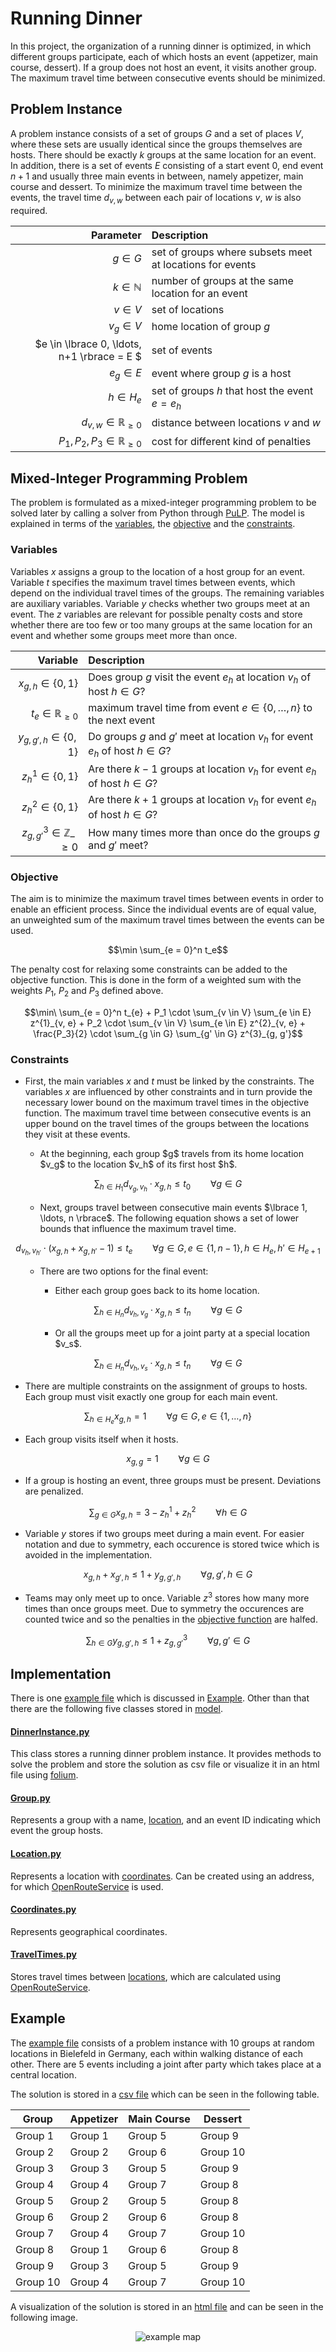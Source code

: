 # Running Dinner
In this project, the organization of a running dinner is optimized, in which different groups participate, each of which hosts an event (appetizer, main course, dessert).
If a group does not host an event, it visits another group.
The maximum travel time between consecutive events should be minimized.

## Problem Instance
A problem instance consists of a set of groups $G$ and a set of places $V$, where these sets are usually identical since the groups themselves are hosts.
There should be exactly $k$ groups at the same location for an event.
In addition, there is a set of events $E$ consisting of a start event $0$, end event $n+1$ and usually three main events in between, namely appetizer, main course and dessert.
To minimize the maximum travel time between the events, the travel time $d_{v, w}$ between each pair of locations $v$, $w$ is also required.
<div align="center">
  
Parameter | Description
---: | :---
$g \in G$ | set of groups where subsets meet at locations for events
$k \in \mathbb{N}$ | number of groups at the same location for an event
$v \in V$ | set of locations
$v_g \in V$ | home location of group $g$
$e \in \lbrace 0, \ldots, n+1 \rbrace = E $ | set of events
$e_g \in E$ | event where group $g$ is a host
$h \in H_e$ | set of groups $h$ that host the event $e = e_h$
$d_{v, w} \in \mathbb{R}_{\ge 0}$ | distance between locations $v$ and $w$
$P_1, P_2, P_3 \in \mathbb{R}_{\ge 0}$ | cost for different kind of penalties
  
</div>

## Mixed-Integer Programming Problem
The problem is formulated as a mixed-integer programming problem to be solved later by calling a solver from Python through [PuLP](https://github.com/coin-or/pulp).
The model is explained in terms of the [variables](#variables), the [objective](#objective) and the [constraints](#constraints).

### Variables
Variables $x$ assigns a group to the location of a host group for an event.
Variable $t$ specifies the maximum travel times between events, which depend on the individual travel times of the groups.
The remaining variables are auxiliary variables.
Variable $y$ checks whether two groups meet at an event.
The $z$ variables are relevant for possible penalty costs and store whether there are too few or too many groups at the same location for an event and whether some groups meet more than once.
<div align="center">
  
Variable | Description
---: | :---
$x_{g, h} \in \lbrace 0, 1\rbrace$ | Does group $g$ visit the event $e_h$ at location $v_h$ of host $h \in G$?
$t_e \in \mathbb{R}_{\ge 0}$ | maximum travel time from event $e \in \lbrace 0, \ldots, n \rbrace$ to the next event
$y_{g, g', h} \in \lbrace 0, 1\rbrace$ | Do groups $g$ and $g'$ meet at location $v_h$ for event $e_h$ of host $h \in G$?
$z^{1}_{h} \in \lbrace 0, 1\rbrace$ | Are there $k-1$ groups at location $v_h$ for event $e_h$ of host $h \in G$?
$z^{2}_{h} \in \lbrace 0, 1\rbrace$ | Are there $k+1$ groups at location $v_h$ for event $e_h$ of host $h \in G$?
$z^{3}_{g, g'} \in \mathbb{Z}\_{\ge 0}$ | How many times more than once do the groups $g$ and $g'$ meet?

</div>

### Objective
The aim is to minimize the maximum travel times between events in order to enable an efficient process.
Since the individual events are of equal value, an unweighted sum of the maximum travel times between the events can be used.
```math
\min \sum_{e = 0}^n t_e
```

The penalty cost for relaxing some constraints can be added to the objective function.
This is done in the form of a weighted sum with the weights $P_1$, $P_2$ and $P_3$ defined above.
```math
\min\ \sum_{e = 0}^n t_{e} + P_1 \cdot \sum_{v \in V} \sum_{e \in E} z^{1}_{v, e} + P_2 \cdot \sum_{v \in V} \sum_{e \in E} z^{2}_{v, e} + \frac{P_3}{2} \cdot \sum_{g \in G} \sum_{g' \in G} z^{3}_{g, g'}
```

### Constraints
- First, the main variables $x$ and $t$ must be linked by the constraints.
The variables $x$ are influenced by other constraints and in turn provide the necessary lower bound on the maximum travel times in the objective function.
The maximum travel time between consecutive events is an upper bound on the travel times of the groups between the locations they visit at these events.
<ul>
  <ul>
    <li>At the beginning, each group $g$ travels from its home location $v_g$ to the location $v_h$ of its first host $h$.</li>
  </ul>
</ul>

```math
\sum_{h \in H_1} d_{v_g, v_h} \cdot x_{g, h} \le t_0 \qquad \forall g \in G
```
<ul>
  <ul>
    <li>Next, groups travel between consecutive main events $\lbrace 1, \ldots, n \rbrace$. The following equation shows a set of lower bounds that influence the maximum travel time.</li>
  </ul>
</ul>

```math
d_{v_h, v_{h'}} \cdot (x_{g, h} + x_{g, h'} - 1) \le t_e \qquad \forall g \in G, e \in \lbrace 1, n-1 \rbrace, h \in H_e, h' \in H_{e+1}
```
<ul>
  <ul>
    <li>There are two options for the final event:</li>
    <ul>
      <li>Either each group goes back to its home location.</li>
    </ul>
  </ul>
</ul>

```math
\sum_{h \in H_n} d_{v_h, v_g} \cdot x_{g, h} \le t_n \qquad \forall g \in G
```
<ul>
  <ul>
    <ul>
      <li>Or all the groups meet up for a joint party at a special location $v_s$.</li>
    </ul>
  </ul>
</ul>

```math
\sum_{h \in H_n} d_{v_h, v_s} \cdot x_{g, h} \le t_n \qquad \forall g \in G
```

- There are multiple constraints on the assignment of groups to hosts. Each group must visit exactly one group for each main event.
```math
\sum_{h \in H_e}x_{g, h} = 1 \qquad \forall g \in G, e \in \lbrace 1, \ldots, n \rbrace
```

- Each group visits itself when it hosts.
```math
x_{g, g} = 1 \qquad \forall g \in G
```

- If a group is hosting an event, three groups must be present. Deviations are penalized.
```math
\sum_{g \in G} x_{g, h} = 3 - z^{1}_h + z^{2}_h \qquad \forall h \in G
```

- Variable $y$ stores if two groups meet during a main event. For easier notation and due to symmetry, each occurence is stored twice which is avoided in the implementation.
```math
x_{g, h} + x_{g', h} \le 1 + y_{g, g', h} \qquad \forall g, g', h \in G
```

- Teams may only meet up to once. Variable $z^{3}$ stores how many more times than once groups meet. Due to symmetry the occurences are counted twice and so the penalties in the [objective function](#objective) are halfed.
```math
\sum_{h \in G} y_{g, g', h} \le 1 + z^{3}_{g, g'} \qquad \forall g, g' \in G
```

## Implementation
There is one [example file](example.py) which is discussed in [Example](#example).
Other than that there are the following five classes stored in [model](model).

#### [DinnerInstance.py](model/DinnerInstance.py)
This class stores a running dinner problem instance. It provides methods to solve the problem and store the solution as csv file or visualize it in an html file using [folium](https://github.com/python-visualization/folium).

#### [Group.py](model/Group.py)
Represents a group with a name, [location](#locationpy), and an event ID indicating which event the group hosts.

#### [Location.py](model/Location.py)
Represents a location with [coordinates](#coordinatespy). Can be created using an address, for which [OpenRouteService](https://openrouteservice.org/) is used.

#### [Coordinates.py](model/Coordinates.py)
Represents geographical coordinates.

#### [TravelTimes.py](model/TravelTimes.py)
Stores travel times between [locations](#locationpy), which are calculated using [OpenRouteService](https://openrouteservice.org/).

## Example
The [example file](example.py) consists of a problem instance with 10 groups at random locations in Bielefeld in Germany, each within walking distance of each other. There are 5 events including a joint after party which takes place at a central location.

The solution is stored in a [csv file](example-solution.csv) which can be seen in the following table.
<div align="center">

| Group   | Appetizer | Main&nbsp;Course | Dessert    |
|---------|-----------|------------------|------------|
| Group 1 | Group 1   | Group 5          | Group 9    |
| Group 2 | Group 2   | Group 6          | Group 10   |
| Group 3 | Group 3   | Group 5          | Group 9    |
| Group 4 | Group 4   | Group 7          | Group 8    |
| Group 5 | Group 2   | Group 5          | Group 8    |
| Group 6 | Group 2   | Group 6          | Group 8    |
| Group 7 | Group 4   | Group 7          | Group 10   |
| Group 8 | Group 1   | Group 6          | Group 8    |
| Group 9 | Group 3   | Group 5          | Group 9    |
| Group 10| Group 4   | Group 7          | Group 10   |
</div>

A visualization of the solution is stored in an [html file](example-map.html) and can be seen in the following image.
<div align="center">

![example map](example-map.png)
</div>
